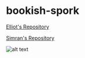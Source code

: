 # bookish-spork
[Elliot's Repository](https://github.com/ElliotMj/crispy-octo-umbrella/edit/main/README.md)


[Simran's Repository](https://github.com/Simrank27/11-15-2021/edit/main/README.md)

![alt text](https://encrypted-tbn0.gstatic.com/images?q=tbn:ANd9GcRjnM_KlF8CFN-uav5ivN4yIiENT-xsOEKMBg:https://canso.fra1.digitaloceanspaces.com/uploads/2020/09/Cybersecurity-digital_assets.jpg&usqp=CAU "Cyber Security")


